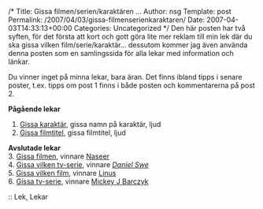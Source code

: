 /*
 Title: Gissa filmen/serien/karaktären …
 Author: nsg
 Template: post
 Permalink: /2007/04/03/gissa-filmenserienkaraktaren/
 Date: 2007-04-03T14:33:13+00:00
 Categories: Uncategorized
*/
Den här posten har två syften, för det första att kort och gott göra lite mer reklam till min lek där du ska gissa vilken film/serie/karaktär&#8230; dessutom kommer jag även använda denna posten som en samlingssida för alla lekar med information och länkar.

Du vinner inget på minna lekar, bara äran. Det finns ibland tipps i senare poster, t.ex. tipps om post 1 finns i både posten och kommentarerna på post 2.

**Pågående lekar**  
1. [Gissa karaktär][1], gissa namn på karaktär, ljud  
2. [Gissa filmtitel][2], gissa filmtitel, ljud

**Avslutade lekar**  
3. [Gissa filmen][3], vinnare [Naseer][4]  
4. [Gissa vilken tv-serie][5], vinnare <cite><a href="http://www.danielswe.com/" rel="external nofollow">Daniel Swe</a></cite>  
5. [Gissa vilken film][6], vinnare [Linus][7]  
6. [Gissa tv-serie][8], vinnare [Mickey J Barczyk][9]

:: Lek, Lekar

<small></small>

 [1]: http://junkpile.se/~s/wp/2007/03/gissa-vemvad-1/
 [2]: http://junkpile.se/~s/wp/2007/04/gissa-vilken-film/
 [3]: http://junkpile.se/~s/wp/2007/04/gissa-vilken-film-2/
 [4]: http://tmn.nu/blog
 [5]: http://junkpile.se/~s/wp/2007/05/gissa-vilken-tv-serie/
 [6]: http://junkpile.se/~s/wp/2007/06/gissa-vilken-film-3/
 [7]: http://blogg.sugoi.se/
 [8]: http://junkpile.se/~s/wp/2007/06/gissa-tv-serie/
 [9]: http://mj.barczyk.se/blog/